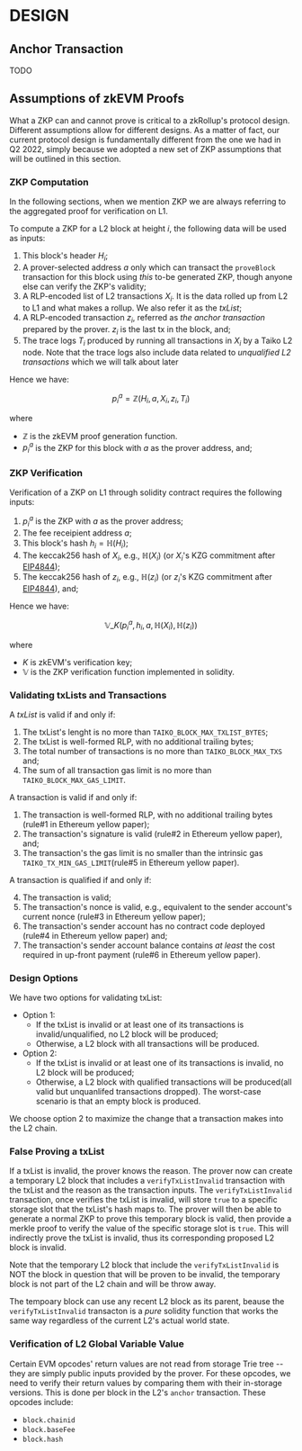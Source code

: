 # DESIGN

## Anchor Transaction

TODO

## Assumptions of zkEVM Proofs

What a ZKP can and cannot prove is critical to a zkRollup's protocol design. Different assumptions allow for different designs. As a matter of fact, our current protocol design is fundamentally different from the one we had in Q2 2022, simply because we adopted a new set of ZKP assumptions that will be outlined in this section.

### ZKP Computation

In the following sections, when we mention ZKP we are always referring to the aggregated proof for verification on L1.

To compute a ZKP for a L2 block at height $i$, the following data will be used as inputs:

1. This block's header $H_i$;
1. A prover-selected address $a$ only which can transact the `proveBlock` transaction for this block using _this_ to-be generated ZKP, though anyone else can verify the ZKP's validity;
1. A RLP-encoded list of L2 transactions $X_i$. It is the data rolled up from L2 to L1 and what makes a rollup. We also refer it as the _txList_;
1. A RLP-encoded transaction $z_i$, referred as _the anchor transaction_ prepared by the prover. $z_i$ is the last tx in the block, and;
1. The trace logs $T_i$ produced by running all transactions in $X_i$ by a Taiko L2 node. Note that the trace logs also include data related to _unqualified L2 transactions_ which we will talk about later

Hence we have:

$$ p_i^a = \mathbb{Z} (H_i, a, X_i, z_i, T_i) $$

where

-   $\mathbb{Z}$ is the zkEVM proof generation function.
-   $p_i^a$ is the ZKP for this block with $a$ as the prover address, and;

### ZKP Verification

Verification of a ZKP on L1 through solidity contract requires the following inputs:

1. $p_i^a$ is the ZKP with $a$ as the prover address;
1. The fee receipient address $a$;
1. This block's hash $h_i = \mathbb{H}(H_i)$;
1. The keccak256 hash of $X_i$, e.g., $\mathbb{H}(X_i)$ (or $X_i$'s KZG commitment after [EIP4844](https://www.eip4844.com/));
1. The keccak256 hash of $z_i$, e.g., $\mathbb{H}(z_i)$ (or $z_i$'s KZG commitment after [EIP4844](https://www.eip4844.com/)), and;

Hence we have:

$$ \mathbb{V}\_K(p_i^a, h_i, a, \mathbb{H}(X_i), \mathbb{H}(z_i)) $$

where

-   $K$ is zkEVM's verification key;
-   $\mathbb{V}$ is the ZKP verification function implemented in solidity.

### Validating txLists and Transactions

A _txList_ is valid if and only if:

1. The txList's lenght is no more than `TAIKO_BLOCK_MAX_TXLIST_BYTES`;
2. The txList is well-formed RLP, with no additional trailing bytes;
3. The total number of transactions is no more than `TAIKO_BLOCK_MAX_TXS` and;
4. The sum of all transaction gas limit is no more than `TAIKO_BLOCK_MAX_GAS_LIMIT`.

A transaction is valid if and only if:

1. The transaction is well-formed RLP, with no additional trailing bytes (rule#1 in Ethereum yellow paper);
2. The transaction's signature is valid (rule#2 in Ethereum yellow paper), and;
3. The transaction's the gas limit is no smaller than the intrinsic gas `TAIKO_TX_MIN_GAS_LIMIT`(rule#5 in Ethereum yellow paper).

A transaction is qualified if and only if:

4. The transaction is valid;
5. The transaction's nonce is valid, e.g., equivalent to the sender account's current nonce (rule#3 in Ethereum yellow paper);
6. The transaction's sender account has no contract code deployed (rule#4 in Ethereum yellow paper) and;
7. The transaction's sender account balance contains _at least_ the cost required in up-front payment (rule#6 in Ethereum yellow paper).

### Design Options

We have two options for validating txList:

-   Option 1:
    -   If the txList is invalid or at least one of its transactions is invalid/unqualified, no L2 block will be produced;
    -   Otherwise, a L2 block with all transactions will be produced.
-   Option 2:
    -   If the txList is invalid or at least one of its transactions is invalid, no L2 block will be produced;
    -   Otherwise, a L2 block with qualified transactions will be produced(all valid but unquanlifed transactions dropped). The worst-case scenario is that an empty block is produced.

We choose option 2 to maximize the change that a transaction makes into the L2 chain.

### False Proving a txList

If a txList is invalid, the prover knows the reason. The prover now can create a temporary L2 block that includes a `verifyTxListInvalid` transaction with the txList and the reason as the transaction inputs. The `verifyTxListInvalid` transaction, once verifies the txList is invalid, will store `true` to a specific storage slot that the txList's hash maps to. The prover will then be able to generate a normal ZKP to prove this temporary block is valid, then provide a merkle proof to verify the value of the specific storage slot is `true`. This will indirectly prove the txList is invalid, thus its corresponding proposed L2 block is invalid.

Note that the temporary L2 block that include the `verifyTxListInvalid` is NOT the block in question that will be proven to be invalid, the temporary block is not part of the L2 chain and will be throw away.

The tempoary block can use any recent L2 block as its parent, beause the `verifyTxListInvalid` transacton is a _pure_ solidity function that works the same way regardless of the current L2's actual world state.

### Verification of L2 Global Variable Value

Certain EVM opcodes' return values are not read from storage Trie tree -- they are simply public inputs provided by the prover. For these opcodes, we need to verify their return values by comparing them with their in-storage versions. This is done per block in the L2's `anchor` transaction. These opcodes include:

-   `block.chainid`
-   `block.baseFee`
-   `block.hash`
